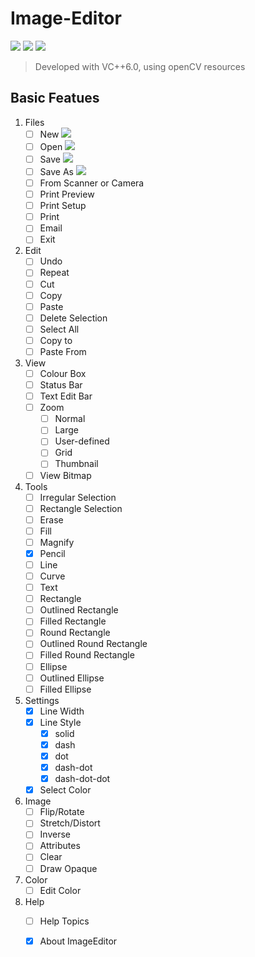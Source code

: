 ﻿ **Image-Editor**
================

![][1] ![][2] ![][3]
>  Developed with VC++6.0, using openCV resources


Basic Featues
---------------

 1. Files
    - [ ] New ![][4]
    - [ ] Open ![][4] 
    - [ ] Save ![][4]
    - [ ] Save As ![][4]
    - [ ] From Scanner or Camera
    - [ ] Print Preview
    - [ ] Print Setup
    - [ ] Print
    - [ ] Email
    - [ ] Exit
 2. Edit
    - [ ] Undo
    - [ ] Repeat
    - [ ] Cut
    - [ ] Copy
    - [ ] Paste
    - [ ] Delete Selection
    - [ ] Select All
    - [ ] Copy to
    - [ ] Paste From
 3. View 
    - [ ] Colour Box
    - [ ] Status Bar
    - [ ] Text Edit Bar
    - [ ] Zoom
        - [ ] Normal
        - [ ] Large
        - [ ] User-defined
        - [ ] Grid
        - [ ] Thumbnail
    - [ ] View Bitmap
 4. Tools
    - [ ] Irregular Selection
    - [ ] Rectangle Selection
    - [ ] Erase
    - [ ] Fill
    - [ ] Magnify
    - [x] Pencil
    - [ ] Line
    - [ ] Curve
    - [ ] Text
    - [ ] Rectangle
    - [ ] Outlined Rectangle
    - [ ] Filled Rectangle
    - [ ] Round Rectangle
    - [ ] Outlined Round Rectangle
    - [ ] Filled Round Rectangle
    - [ ] Ellipse
    - [ ] Outlined Ellipse
    - [ ] Filled Ellipse
 5. Settings
    - [x] Line Width
    - [x] Line Style
        - [x] solid
        - [x] dash
        - [x] dot
        - [x] dash-dot
        - [x] dash-dot-dot
    - [x] Select Color
 6. Image
    - [ ] Flip/Rotate
    - [ ] Stretch/Distort
    - [ ] Inverse
    - [ ] Attributes
    - [ ] Clear
    - [ ] Draw Opaque
 7. Color
    - [ ] Edit Color
 8. Help
    - [ ] Help Topics
    - [x] About ImageEditor


  [1]: https://img.shields.io/badge/language-C++-green.svg
  [2]: https://img.shields.io/badge/platform-win--32%20%7C%20win--64-lightgrey.svg
  [3]: https://img.shields.io/travis/rust-lang/rust/master.svg
  [4]: https://img.shields.io/badge/progress-default-lightgrey.svg
